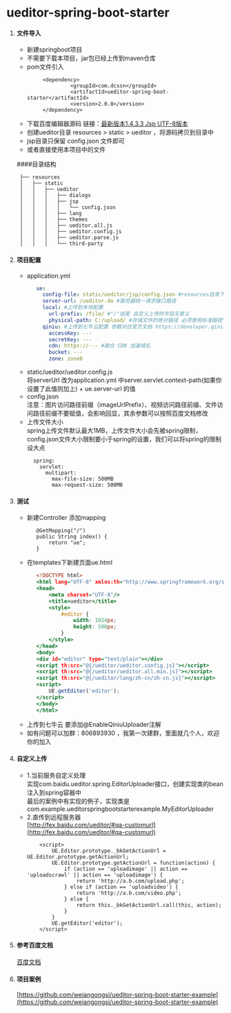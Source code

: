 # ueditor-spring-boot-starter
1. #### 文件导入<br>
   * 新建springboot项目
   * 不需要下载本项目，jar包已经上传到maven仓库
   * pom文件引入 
      ``` 
           <dependency>
                    <groupId>com.dcssn</groupId>
                    <artifactId>ueditor-spring-boot-starter</artifactId>
                    <version>2.0.0</version>
           </dependency>
      ```
   * 下载百度编辑器源码 链接：[最新版本1.4.3.3 Jsp UTF-8版本](https://ueditor.baidu.com/website/download.html)<br>
   * 创建ueditor目录 resources > static > ueditor ，将源码拷贝到目录中
   * jsp目录只保留 config.json 文件即可
   * 或者直接使用本项目中的文件

    ####目录结构
    
        ├── resources                   
        │   ├── static
        │   │   ├── ueditor                
        │   │   │   ├── dialogs         
        │   │   │   ├── jsp                
        │   │   │   │   └── config.json       
        │   │   │   ├── lang              
        │   │   │   ├── themes         
        │   │   │   ├── ueditor.all.js         
        │   │   │   ├── ueditor.config.js         
        │   │   │   ├── ueditor.parse.js         
        │   │   │   └── third-party               

2. #### 项目配置<br>
   * application.yml
      ```application.yml
         ue:
           config-file: static/ueditor/jsp/config.json #resources目录下配置文件的位置
           server-url: /ueditor.do #服务器统一请求接口路径
           local: #上传到本地配置
             url-prefix: /file/ #"/"结尾 自定义上传时字段无意义
             physical-path: C:/upload/ #存储文件的绝对路径 必须使用标准路径"/"作为分隔符  自定义上传时字段无意义
           qiniu: #上传到七牛云配置 参数对应官方文档 https://developer.qiniu.com/kodo/sdk/1239/java
             accessKey: ---
             secretKey: ---
             cdn: https://--- #融合 CDN 加速域名
             bucket: ---
             zone: zone0
      ```
   * static/ueditor/ueditor.config.js <br>
      将serverUrl 改为application.yml 中server.servlet.context-path(如果你设置了此值则加上) + ue.server-url 的值
   * config.json <br>
      注意：图片访问路径前缀（imageUrlPrefix）、视频访问路径前缀、文件访问路径前缀不要赋值，会影响回显，其余参数可以按照百度文档修改
   * 上传文件大小 <br>
      spring上传文件默认最大1MB，上传文件大小会先被spring限制，config.json文件大小限制要小于spring的设置，我们可以将spring的限制设大点
      ```
        spring:
          servlet:
            multipart:
              max-file-size: 500MB
              max-request-size: 500MB
      ```
3. #### 测试     
   * 新建Controller 添加mapping
      ```
         @GetMapping("/")
         public String index() {
             return "ue";
         }
      ```
   * 在templates下新建页面ue.html
      ```ue.html
         <!DOCTYPE html>
         <html lang="UTF-8" xmlns:th="http://www.springframework.org/schema/jdbc">
         <head>
             <meta charset="UTF-8"/>
             <title>ueditor</title>
             <style>
                 #editor {
                     width: 1024px;
                     height: 500px;
                 }
             </style>
         </head>
         <body>
         <div id="editor" type="text/plain"></div>
         <script th:src="@{/ueditor/ueditor.config.js}"></script>
         <script th:src="@{/ueditor/ueditor.all.min.js}"></script>
         <script th:src="@{/ueditor/lang/zh-cn/zh-cn.js}"></script>
         <script>
             UE.getEditor('editor');
         </script>
         </body>
         </html>
      ```
   * 上传到七牛云 要添加@EnableQiniuUploader注解
   * 如有问题可以加群：806893930 ，我第一次建群，里面就几个人，欢迎你的加入
4. #### 自定义上传
    * 1.当前服务自定义处理<br>
        实现com.baidu.ueditor.spring.EditorUploader接口，创建实现类的bean注入到spring容器中<br>
        最后的案例中有实现的例子，实现类是 com.example.ueditorspringbootstarterexample.MyEditorUploader
    * 2.直传到远程服务器<br>
        [http://fex.baidu.com/ueditor/#qa-customurl](http://fex.baidu.com/ueditor/#qa-customurl)
        ```            
            <script>
                UE.Editor.prototype._bkGetActionUrl = UE.Editor.prototype.getActionUrl;
                UE.Editor.prototype.getActionUrl = function(action) {
                    if (action == 'uploadimage' || action == 'uploadscrawl' || action == 'uploadimage') {
                        return 'http://a.b.com/upload.php';
                    } else if (action == 'uploadvideo') {
                        return 'http://a.b.com/video.php';
                    } else {
                        return this._bkGetActionUrl.call(this, action);
                    }
                }
                UE.getEditor('editor');
            </script>
         ```
5. #### 参考百度文档
    [百度文档](http://fex.baidu.com/ueditor/)
6. #### 项目案例
   [https://github.com/weiangongsi/ueditor-spring-boot-starter-example](https://github.com/weiangongsi/ueditor-spring-boot-starter-example)
